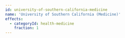 ```yaml
---
id: university-of-southern-california-medicine
name: 'University of Southern California (Medicine)'
effects:
  - categoryId: health-medicine
    fraction: 1
---
```

